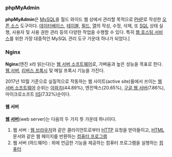 ### phpMyAdmin

**phpMyAdmin**은 [MySQL](https://ko.wikipedia.org/wiki/MySQL)을 월드 와이드 웹 상에서 관리할 목적으로 [PHP](https://ko.wikipedia.org/wiki/PHP)로 작성한 [오픈 소스](https://ko.wikipedia.org/wiki/오픈_소스) 도구이다. [데이터베이스](https://ko.wikipedia.org/wiki/데이터베이스), [테이블](https://ko.wikipedia.org/wiki/테이블_(데이터베이스)), [필드](https://ko.wikipedia.org/w/index.php?title=필드_(컴퓨터_과학)&action=edit&redlink=1), [열](https://ko.wikipedia.org/wiki/로우_(데이터베이스))의 작성, 수정, 삭제, 또 [SQL](https://ko.wikipedia.org/wiki/SQL) 상태 실행, 사용자 및 사용 권한 관리 등의 다양한 작업을 수행할 수 있다. 특히 [웹 호스팅 서비스](https://ko.wikipedia.org/wiki/웹_호스팅_서비스)를 위한 가장 대중적인 MySQL 관리 도구 가운데 하나가 되었다.[[](https://ko.wikipedia.org/wiki/PhpMyAdmin#cite_note-pcworld-1)



### Nginx

**Nginx**(엔진 x라 읽는다)는 [웹 서버 소프트웨어](https://ko.wikipedia.org/wiki/웹_서버_소프트웨어)로, 가벼움과 높은 성능을 목표로 한다. [웹 서버](https://ko.wikipedia.org/wiki/웹_서버), [리버스 프록시](https://ko.wikipedia.org/wiki/리버스_프록시) 및 메일 프록시 기능을 가진다.

2017년 10월 기준으로 실질적으로 작동하는 웹 사이트(active site)들에서 쓰이는 [웹 서버 소프트웨어](https://ko.wikipedia.org/wiki/웹_서버_소프트웨어) 순위는 [아파치](https://ko.wikipedia.org/wiki/아파치)(44.89%), 엔진엑스(20.65%), [구글 웹 서버](https://ko.wikipedia.org/wiki/구글_웹_서버)(7.86%), 마이크로소프트 [IIS](https://ko.wikipedia.org/wiki/IIS)(7.32%)순이다.



#### 웹 서버

**[웹](https://ko.wikipedia.org/wiki/월드_와이드_웹) [서버](https://ko.wikipedia.org/wiki/서버)**(web server)는 다음의 두 가지 뜻 가운데 하나이다.

1. 웹 서버  : [웹 브라우저](https://ko.wikipedia.org/wiki/웹_브라우저)와 같은 클라이언트로부터 [HTTP](https://ko.wikipedia.org/wiki/HTTP) 요청을 받아들이고, [HTML](https://ko.wikipedia.org/wiki/HTML) 문서와 같은 웹 페이지를 반환하는 [컴퓨터 프로그램](https://ko.wikipedia.org/wiki/컴퓨터_프로그램)
2. 웹 서버 (하드웨어) : 위에 언급한 기능을 제공하는 컴퓨터 프로그램을 실행하는 [컴퓨터](https://ko.wikipedia.org/wiki/컴퓨터)